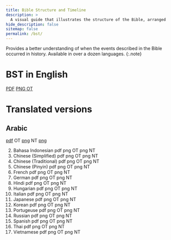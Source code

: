 ```yaml
---
title: Bible Structure and Timeline
description: >
  A visual guide that illustrates the structure of the Bible, arranged chronologically. 
hide_description: false
sitemap: false
permalink: /bst/
---
```


Provides a better understanding of when the events described in the Bible occurred in history. 
Available in over a dozen languages.
{:.note}

# BST in English
[PDF](../assets/pdfs/BibleStructureTimeline.pdf) <span class="icon-file-pdf"></span>
[PNG OT](../assets/img/projects/bstot.png) <span class="file-zip"></span>


# Translated versions  
## Arabic
[pdf]() OT [png]() NT [png]()

2. Bahasa Indonesian pdf png OT png NT
3. Chinese (Simplified) pdf png OT png NT
4. Chinese (Traditional) pdf png OT png NT
5. Chinese (Pinyin) pdf png OT png NT
6. French pdf png OT png NT
7. German pdf png OT png NT
8. Hindi pdf png OT png NT
9. Hungarian pdf png OT png NT
10. Italian pdf png OT png NT
11. Japanese pdf png OT png NT
12. Korean pdf png OT png NT
13. Portugeuse pdf png OT png NT
14. Russian pdf png OT png NT
15. Spanish pdf png OT png NT
16. Thai pdf png OT png NT
17. Vietnamese pdf png OT png NT
